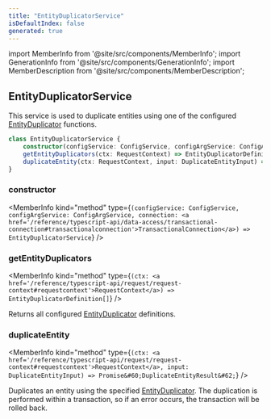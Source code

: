 ```yaml
---
title: "EntityDuplicatorService"
isDefaultIndex: false
generated: true
---
```

<!-- This file was generated from the Vendure source. Do not modify. Instead, re-run the "docs:build" script -->
import MemberInfo from '@site/src/components/MemberInfo';
import GenerationInfo from '@site/src/components/GenerationInfo';
import MemberDescription from '@site/src/components/MemberDescription';


## EntityDuplicatorService

<GenerationInfo sourceFile="packages/core/src/service/helpers/entity-duplicator/entity-duplicator.service.ts" sourceLine="23" packageName="@bb-vendure/core" since="2.2.0" />

This service is used to duplicate entities using one of the configured
<a href='/reference/typescript-api/configuration/entity-duplicator#entityduplicator'>EntityDuplicator</a> functions.

```ts title="Signature"
class EntityDuplicatorService {
    constructor(configService: ConfigService, configArgService: ConfigArgService, connection: TransactionalConnection)
    getEntityDuplicators(ctx: RequestContext) => EntityDuplicatorDefinition[];
    duplicateEntity(ctx: RequestContext, input: DuplicateEntityInput) => Promise<DuplicateEntityResult>;
}
```

<div className="members-wrapper">

### constructor

<MemberInfo kind="method" type={`(configService: ConfigService, configArgService: ConfigArgService, connection: <a href='/reference/typescript-api/data-access/transactional-connection#transactionalconnection'>TransactionalConnection</a>) => EntityDuplicatorService`}   />


### getEntityDuplicators

<MemberInfo kind="method" type={`(ctx: <a href='/reference/typescript-api/request/request-context#requestcontext'>RequestContext</a>) => EntityDuplicatorDefinition[]`}   />

Returns all configured <a href='/reference/typescript-api/configuration/entity-duplicator#entityduplicator'>EntityDuplicator</a> definitions.
### duplicateEntity

<MemberInfo kind="method" type={`(ctx: <a href='/reference/typescript-api/request/request-context#requestcontext'>RequestContext</a>, input: DuplicateEntityInput) => Promise&#60;DuplicateEntityResult&#62;`}   />

Duplicates an entity using the specified <a href='/reference/typescript-api/configuration/entity-duplicator#entityduplicator'>EntityDuplicator</a>. The duplication is performed
within a transaction, so if an error occurs, the transaction will be rolled back.


</div>
